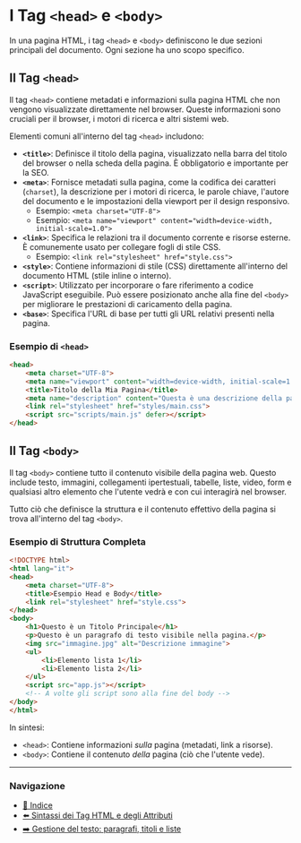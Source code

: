 # I Tag `<head>` e `<body>`

In una pagina HTML, i tag `<head>` e `<body>` definiscono le due sezioni principali del documento. Ogni sezione ha uno scopo specifico.

## Il Tag `<head>`

Il tag `<head>` contiene metadati e informazioni sulla pagina HTML che non vengono visualizzate direttamente nel browser. Queste informazioni sono cruciali per il browser, i motori di ricerca e altri sistemi web.

Elementi comuni all'interno del tag `<head>` includono:

-   **`<title>`**: Definisce il titolo della pagina, visualizzato nella barra del titolo del browser o nella scheda della pagina. È obbligatorio e importante per la SEO.
-   **`<meta>`**: Fornisce metadati sulla pagina, come la codifica dei caratteri (`charset`), la descrizione per i motori di ricerca, le parole chiave, l'autore del documento e le impostazioni della viewport per il design responsivo.
    -   Esempio: `<meta charset="UTF-8">`
    -   Esempio: `<meta name="viewport" content="width=device-width, initial-scale=1.0">`
-   **`<link>`**: Specifica le relazioni tra il documento corrente e risorse esterne. È comunemente usato per collegare fogli di stile CSS.
    -   Esempio: `<link rel="stylesheet" href="style.css">`
-   **`<style>`**: Contiene informazioni di stile (CSS) direttamente all'interno del documento HTML (stile inline o interno).
-   **`<script>`**: Utilizzato per incorporare o fare riferimento a codice JavaScript eseguibile. Può essere posizionato anche alla fine del `<body>` per migliorare le prestazioni di caricamento della pagina.
-   **`<base>`**: Specifica l'URL di base per tutti gli URL relativi presenti nella pagina.

### Esempio di `<head>`

```html
<head>
    <meta charset="UTF-8">
    <meta name="viewport" content="width=device-width, initial-scale=1.0">
    <title>Titolo della Mia Pagina</title>
    <meta name="description" content="Questa è una descrizione della pagina.">
    <link rel="stylesheet" href="styles/main.css">
    <script src="scripts/main.js" defer></script>
</head>
```

## Il Tag `<body>`

Il tag `<body>` contiene tutto il contenuto visibile della pagina web. Questo include testo, immagini, collegamenti ipertestuali, tabelle, liste, video, form e qualsiasi altro elemento che l'utente vedrà e con cui interagirà nel browser.

Tutto ciò che definisce la struttura e il contenuto effettivo della pagina si trova all'interno del tag `<body>`.

### Esempio di Struttura Completa

```html
<!DOCTYPE html>
<html lang="it">
<head>
    <meta charset="UTF-8">
    <title>Esempio Head e Body</title>
    <link rel="stylesheet" href="style.css">
</head>
<body>
    <h1>Questo è un Titolo Principale</h1>
    <p>Questo è un paragrafo di testo visibile nella pagina.</p>
    <img src="immagine.jpg" alt="Descrizione immagine">
    <ul>
        <li>Elemento lista 1</li>
        <li>Elemento lista 2</li>
    </ul>
    <script src="app.js"></script> 
    <!-- A volte gli script sono alla fine del body -->
</body>
</html>
```

In sintesi:
-   `<head>`: Contiene informazioni *sulla* pagina (metadati, link a risorse).
-   `<body>`: Contiene il contenuto *della* pagina (ciò che l'utente vede).

---

### Navigazione
- [📑 Indice](<../README.md>)
- [⬅️ Sintassi dei Tag HTML e degli Attributi](<05_Sintassi_tag_attributi.md>)
- [➡️ Gestione del testo: paragrafi, titoli e liste](<../3. Testo e Formattazione/01_Gestione_testo.md>)